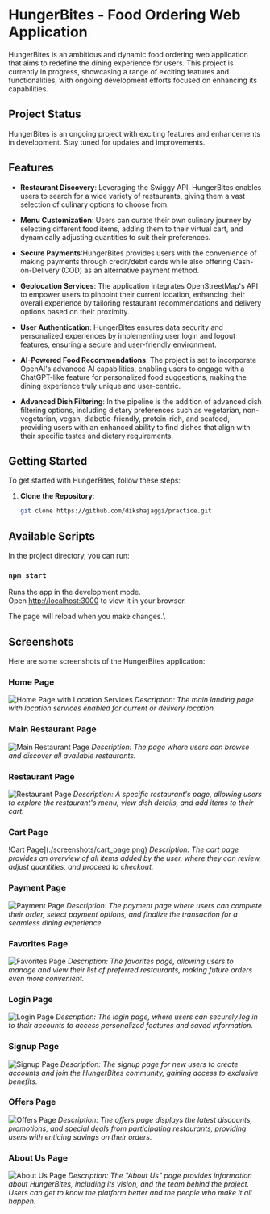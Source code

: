 # HungerBites - Food Ordering Web Application

HungerBites is an ambitious and dynamic food ordering web application that aims to redefine the dining experience for users. This project is currently in progress, showcasing a range of exciting features and functionalities, with ongoing development efforts focused on enhancing its capabilities.

## Project Status
HungerBites is an ongoing project with exciting features and enhancements in development. Stay tuned for updates and improvements.

## Features

- **Restaurant Discovery**: Leveraging the Swiggy API, HungerBites enables users to search for a wide variety of restaurants, giving them a vast selection of culinary options to choose from.

- **Menu Customization**: Users can curate their own culinary journey by selecting different food items, adding them to their virtual cart, and dynamically adjusting quantities to suit their preferences.

- **Secure Payments**:HungerBites provides users with the convenience of making payments through credit/debit cards while also offering Cash-on-Delivery (COD) as an alternative payment method.

- **Geolocation Services**: The application integrates OpenStreetMap's API to empower users to pinpoint their current location, enhancing their overall experience by tailoring restaurant recommendations and delivery options based on their proximity.

- **User Authentication**: HungerBites ensures data security and personalized experiences by implementing user login and logout features, ensuring a secure and user-friendly environment.

- **AI-Powered Food Recommendations**: The project is set to incorporate OpenAI's advanced AI capabilities, enabling users to engage with a ChatGPT-like feature for personalized food suggestions, making the dining experience truly unique and user-centric.
  
- **Advanced Dish Filtering**: In the pipeline is the addition of advanced dish filtering options, including dietary preferences such as vegetarian, non-vegetarian, vegan, diabetic-friendly, protein-rich, and seafood, providing users with an enhanced ability to find dishes that align with their specific tastes and dietary requirements.

## Getting Started

To get started with HungerBites, follow these steps:

1. **Clone the Repository**:
   ```bash
   git clone https://github.com/dikshajaggi/practice.git


## Available Scripts

In the project directory, you can run:

### `npm start`

Runs the app in the development mode.\
Open [http://localhost:3000](http://localhost:3000) to view it in your browser.

The page will reload when you make changes.\


## Screenshots

Here are some screenshots of the HungerBites application:

### Home Page
![Home Page with Location Services](./screenshots/home_page_location.png)
*Description: The main landing page with location services enabled for current or delivery location.*

### Main Restaurant Page
![Main Restaurant Page](./screenshots/main_restaurant_page.png)
*Description: The page where users can browse and discover all available restaurants.*

### Restaurant Page
![Restaurant Page](./screenshots/restaurant_page.png)
*Description: A specific restaurant's page, allowing users to explore the restaurant's menu, view dish details, and add items to their cart.*

### Cart Page
!Cart Page](./screenshots/cart_page.png)
*Description: The cart page provides an overview of all items added by the user, where they can review, adjust quantities, and proceed to checkout.*

### Payment Page
![Payment Page](./screenshots/payment_page.png)
*Description: The payment page where users can complete their order, select payment options, and finalize the transaction for a seamless dining experience.*

### Favorites Page
![Favorites Page](./screenshots/favorites_page.png)
*Description: The favorites page, allowing users to manage and view their list of preferred restaurants, making future orders even more convenient.*

### Login Page
![Login Page](./screenshots/login_page.png)
*Description: The login page, where users can securely log in to their accounts to access personalized features and saved information.*

### Signup Page
![Signup Page](./screenshots/signup_page.png)
*Description: The signup page for new users to create accounts and join the HungerBites community, gaining access to exclusive benefits.*

### Offers Page
![Offers Page](./screenshots/offers_page.png)
*Description: The offers page displays the latest discounts, promotions, and special deals from participating restaurants, providing users with enticing savings on their orders.*

### About Us Page
![About Us Page](./screenshots/about_us_page.png)
*Description: The "About Us" page provides information about HungerBites, including its vision, and the team behind the project. Users can get to know the platform better and the people who make it all happen.*


